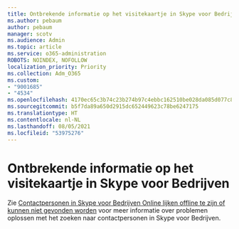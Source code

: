 ```yaml
---
title: Ontbrekende informatie op het visitekaartje in Skype voor Bedrijven
ms.author: pebaum
author: pebaum
manager: scotv
ms.audience: Admin
ms.topic: article
ms.service: o365-administration
ROBOTS: NOINDEX, NOFOLLOW
localization_priority: Priority
ms.collection: Adm_O365
ms.custom:
- "9001685"
- "4534"
ms.openlocfilehash: 4170ec65c3b74c23b274b97c4ebbc162510be028da085d077c8bc69d5c6ba227
ms.sourcegitcommit: b5f7da89a650d2915dc652449623c78be6247175
ms.translationtype: HT
ms.contentlocale: nl-NL
ms.lasthandoff: 08/05/2021
ms.locfileid: "53975276"
---
```

# <a name="missing-contact-card-information-in-skype-for-business"></a>Ontbrekende informatie op het visitekaartje in Skype voor Bedrijven

Zie [Contactpersonen in Skype voor Bedrijven Online lijken offline te zijn of kunnen niet gevonden worden](https://docs.microsoft.com/skypeforbusiness/troubleshoot/online-contacts/contacts-offline-not-searchable) voor meer informatie over problemen oplossen met het zoeken naar contactpersonen in Skype voor Bedrijven.
